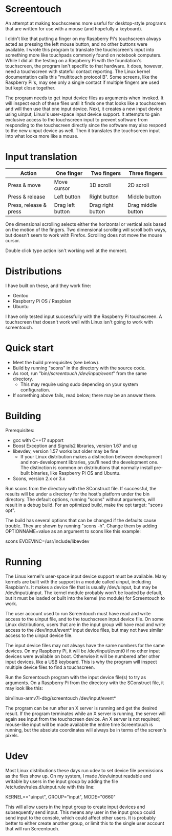 # Screentouch
An attempt at making touchscreens more useful for desktop-style programs that are written for use with a mouse (and hopefully a keyboard).

I didn't like that putting a finger on my Raspberry Pi's touchscreen always acted as pressing the left mouse button, and no other buttons were available. I wrote this program to translate the touchscreen's input into something more like touchpads commonly found on notebook computers. While I did all the testing on a Raspberry Pi with the foundation's touchscreen, the program isn't specific to that hardware. It does, however, need a touchscreen with stateful contact reporting. The Linux kernel documentation calls this "multitouch protocol B". Some screens, like the Raspberry Pi's, may see only a single contact if multiple fingers are used but kept close together.

The program needs to get input device files as arguments when invoked. It will inspect each of these files until it finds one that looks like a touchscreen and will then use that one input device. Next, it creates a new input device using uinput, Linux's user-space input device support. It attempts to gain exclusive access to the touchscreen input to prevent software from responding to the touchscreen directly since the software may also respond to the new uinput device as well. Then it translates the touchscreen input into what looks more like a mouse.

# Input translation

|Action                 | One finger       | Two fingers       | Three fingers
|-----------------------|------------------|-------------------|-----------------
|Press & move           | Move cursor      | 1D scroll         | 2D scroll
|Press & release        | Left button      | Right button      | Middle button
|Press, release & press | Drag left button | Drag right button | Drag middle button

One dimensional scrolling selects either the horizontal or vertical axis based on the motion of the fingers. Two dimensional scrolling will scroll both ways, but doesn't seem to work with Firefox. Scrolling does not move the mouse cursor.

Double click type action isn't working well at the moment.

# Distributions

I have built on these, and they work fine:
- Gentoo
- Raspberry Pi OS / Raspbian
- Ubuntu

I have only tested input successfully with the Raspberry Pi touchscreen. A touchscreen that doesn't work well with Linux isn't going to work with screentouch.

# Quick start

- Meet the build prerequisites (see below).
- Build by running "scons" in the directory with the source code.
- As root, run "bin/*/screentouch /dev/input/event*" from the same directory.
  - This may require using sudo depending on your system configuration.
- If something above fails, read below; there may be an answer there.

# Building

Prerequisites:
- gcc with C++17 support
- Boost Exception and Signals2 libraries, version 1.67 and up
- libevdev, version 1.57 works but older may be fine
  - If your Linux distribution makes a distinction between development and non-development libraries, you'll need the development one. The distinction is common on distributions that normally install pre-built binaries, like Raspberry Pi OS and Ubuntu.
- Scons, version 2.x or 3.x

Run scons from the directory with the SConstruct file. If successful, the results will be under a directory for the host's platform under the bin directory. The default options, running "scons" without arguments, will result in a debug build. For an optimized build, make the opt target: "scons opt".

The build has several options that can be changed if the defaults cause trouble. They are shown by running "scons -h". Change them by adding OPTIONNAME=value as an argument to scons like this example:

scons EVDEVINC=/usr/include/libevdev

# Running

The Linux kernel's user-space input device support must be available. Many kernels are built with the support in a module called uinput, including Raspbian's. It makes a device file that is usually /dev/uinput, but may be /dev/input/uinput. The kernel module probably won't be loaded by default, but it must be loaded or built into the kernel (no module) for Screentouch to work.

The user account used to run Screentouch must have read and write access to the uinput file, and to the touchscreen input device file. On some Linux distributions, users that are in the input group will have read and write access to the /dev/input/event* input device files, but may not have similar access to the uinput device file.

The input device files may not always have the same numbers for the same devices. On my Raspberry Pi, it will be /dev/input/event0 if no other input devices were available on boot. Otherwise it will be numbered after other input devices, like a USB keyboard. This is why the program will inspect multiple device files to find a touchscreen.

Run the Screentouch program with the input device file(s) to try as arguments. On a Raspberry Pi from the directory with the SConstruct file, it may look like this:

bin/linux-armv7l-dbg/screentouch /dev/input/event*

The program can be run after an X server is running and get the desired result. If the program terminates while an X server is running, the server will again see input from the touchscreen device. An X server is not required; mouse-like input will be made available the entire time Screentouch is running, but the absolute coordinates will always be in terms of the screen's pixels.

# Udev

Most Linux distributions these days run udev to set device file permissions as the files show up. On my system, I made /dev/uinput readable and writable by users in the input group by adding the file /etc/udev/rules.d/uinput.rule with this line:

KERNEL=="uinput", GROUP="input", MODE="0660"

This will allow users in the input group to create input devices and subsequently send input. This means any user in the input group could send input to the console, which could affect other users. It is probably better to either create another group, or limit this to the single user account that will run Screentouch.
